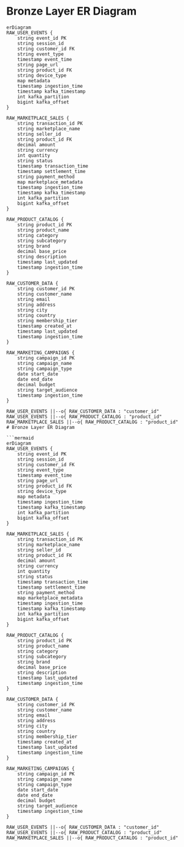 # Bronze Layer ER Diagram

```mermaid
erDiagram
RAW_USER_EVENTS {
    string event_id PK
    string session_id
    string customer_id FK
    string event_type
    timestamp event_time
    string page_url
    string product_id FK
    string device_type
    map metadata
    timestamp ingestion_time
    timestamp kafka_timestamp
    int kafka_partition
    bigint kafka_offset
}

RAW_MARKETPLACE_SALES {
    string transaction_id PK
    string marketplace_name
    string seller_id
    string product_id FK
    decimal amount
    string currency
    int quantity
    string status
    timestamp transaction_time
    timestamp settlement_time
    string payment_method
    map marketplace_metadata
    timestamp ingestion_time
    timestamp kafka_timestamp
    int kafka_partition
    bigint kafka_offset
}

RAW_PRODUCT_CATALOG {
    string product_id PK
    string product_name
    string category
    string subcategory
    string brand
    decimal base_price
    string description
    timestamp last_updated
    timestamp ingestion_time
}

RAW_CUSTOMER_DATA {
    string customer_id PK
    string customer_name
    string email
    string address
    string city
    string country
    string membership_tier
    timestamp created_at
    timestamp last_updated
    timestamp ingestion_time
}

RAW_MARKETING_CAMPAIGNS {
    string campaign_id PK
    string campaign_name
    string campaign_type
    date start_date
    date end_date
    decimal budget
    string target_audience
    timestamp ingestion_time
}

RAW_USER_EVENTS ||--o{ RAW_CUSTOMER_DATA : "customer_id"
RAW_USER_EVENTS ||--o{ RAW_PRODUCT_CATALOG : "product_id"
RAW_MARKETPLACE_SALES ||--o{ RAW_PRODUCT_CATALOG : "product_id"
# Bronze Layer ER Diagram

```mermaid
erDiagram
RAW_USER_EVENTS {
    string event_id PK
    string session_id
    string customer_id FK
    string event_type
    timestamp event_time
    string page_url
    string product_id FK
    string device_type
    map metadata
    timestamp ingestion_time
    timestamp kafka_timestamp
    int kafka_partition
    bigint kafka_offset
}

RAW_MARKETPLACE_SALES {
    string transaction_id PK
    string marketplace_name
    string seller_id
    string product_id FK
    decimal amount
    string currency
    int quantity
    string status
    timestamp transaction_time
    timestamp settlement_time
    string payment_method
    map marketplace_metadata
    timestamp ingestion_time
    timestamp kafka_timestamp
    int kafka_partition
    bigint kafka_offset
}

RAW_PRODUCT_CATALOG {
    string product_id PK
    string product_name
    string category
    string subcategory
    string brand
    decimal base_price
    string description
    timestamp last_updated
    timestamp ingestion_time
}

RAW_CUSTOMER_DATA {
    string customer_id PK
    string customer_name
    string email
    string address
    string city
    string country
    string membership_tier
    timestamp created_at
    timestamp last_updated
    timestamp ingestion_time
}

RAW_MARKETING_CAMPAIGNS {
    string campaign_id PK
    string campaign_name
    string campaign_type
    date start_date
    date end_date
    decimal budget
    string target_audience
    timestamp ingestion_time
}

RAW_USER_EVENTS ||--o{ RAW_CUSTOMER_DATA : "customer_id"
RAW_USER_EVENTS ||--o{ RAW_PRODUCT_CATALOG : "product_id"
RAW_MARKETPLACE_SALES ||--o{ RAW_PRODUCT_CATALOG : "product_id"
